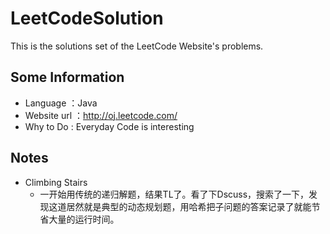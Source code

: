 LeetCodeSolution
================

This is the solutions set of the LeetCode Website's problems.

## Some Information
- Language ：Java
- Website url ：http://oj.leetcode.com/
- Why to Do : Everyday Code is interesting

## Notes
- Climbing Stairs
  - 一开始用传统的递归解题，结果TL了。看了下Dscuss，搜索了一下，发现这道居然就是典型的动态规划题，用哈希把子问题的答案记录了就能节省大量的运行时间。
